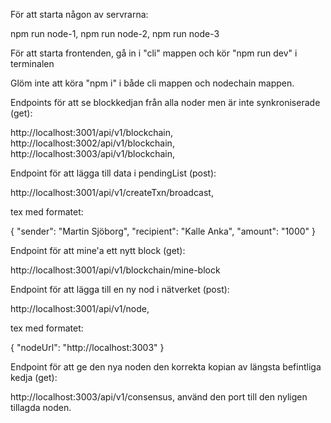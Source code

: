 För att starta någon av servrarna: 

npm run node-1,
npm run node-2,
npm run node-3

För att starta frontenden, gå in i "cli" mappen och kör "npm run dev" i terminalen

Glöm inte att köra "npm i" i både cli mappen och nodechain mappen.

Endpoints för att se blockkedjan från alla noder men är inte synkroniserade (get):

http://localhost:3001/api/v1/blockchain,
http://localhost:3002/api/v1/blockchain,
http://localhost:3003/api/v1/blockchain,

Endpoint för att lägga till data i pendingList (post):

http://localhost:3001/api/v1/createTxn/broadcast,

tex med formatet:

{
    "sender": "Martin Sjöborg",
    "recipient": "Kalle Anka",
    "amount": "1000"
}

Endpoint för att mine'a ett nytt block (get):

http://localhost:3001/api/v1/blockchain/mine-block

Endpoint för att lägga till en ny nod i nätverket (post):

http://localhost:3001/api/v1/node,

tex med formatet:

{
    "nodeUrl": "http://localhost:3003"
}

Endpoint för att ge den nya noden den korrekta kopian av längsta befintliga kedja (get):

http://localhost:3003/api/v1/consensus, använd den port till den nyligen tillagda noden.
